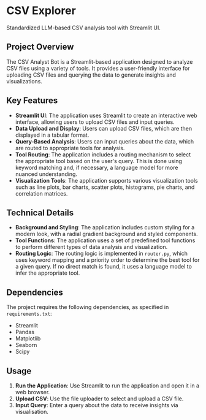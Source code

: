 # CSV Explorer 

Standardized LLM-based CSV analysis tool with Streamlit UI.

## Project Overview
The CSV Analyst Bot is a Streamlit-based application designed to analyze CSV files using a variety of tools. It provides a user-friendly interface for uploading CSV files and querying the data to generate insights and visualizations.

## Key Features
- **Streamlit UI**: The application uses Streamlit to create an interactive web interface, allowing users to upload CSV files and input queries.
- **Data Upload and Display**: Users can upload CSV files, which are then displayed in a tabular format.
- **Query-Based Analysis**: Users can input queries about the data, which are routed to appropriate tools for analysis.
- **Tool Routing**: The application includes a routing mechanism to select the appropriate tool based on the user's query. This is done using keyword matching and, if necessary, a language model for more nuanced understanding.
- **Visualization Tools**: The application supports various visualization tools such as line plots, bar charts, scatter plots, histograms, pie charts, and correlation matrices.

## Technical Details
- **Background and Styling**: The application includes custom styling for a modern look, with a radial gradient background and styled components.
- **Tool Functions**: The application uses a set of predefined tool functions to perform different types of data analysis and visualization.
- **Routing Logic**: The routing logic is implemented in `router.py`, which uses keyword mapping and a priority order to determine the best tool for a given query. If no direct match is found, it uses a language model to infer the appropriate tool.

## Dependencies
The project requires the following dependencies, as specified in `requirements.txt`:
- Streamlit
- Pandas
- Matplotlib
- Seaborn
- Scipy


## Usage
1. **Run the Application**: Use Streamlit to run the application and open it in a web browser.
2. **Upload CSV**: Use the file uploader to select and upload a CSV file.
3. **Input Query**: Enter a query about the data to receive insights via visualisation.

